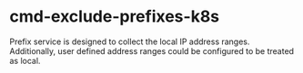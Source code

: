 # cmd-exclude-prefixes-k8s
Prefix service is designed to collect the local IP address ranges. Additionally, user defined address ranges could be configured to be treated as local. 

